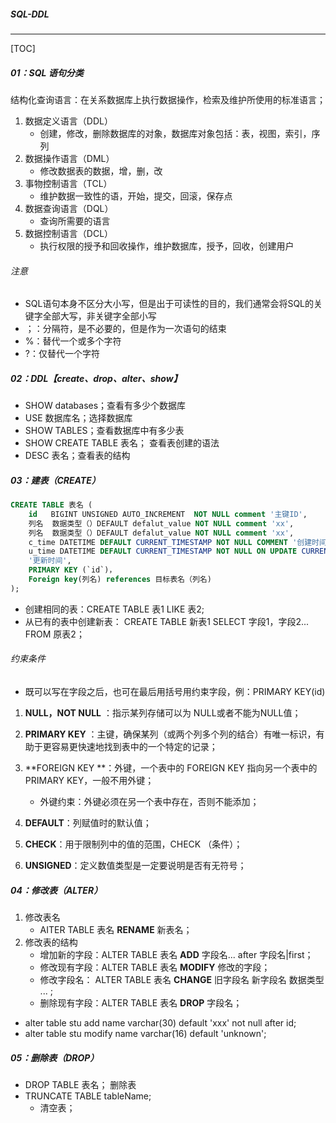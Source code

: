 ##### SQL-DDL

------

[TOC]

##### 01：SQL 语句分类

​	结构化查询语言：在关系数据库上执行数据操作，检索及维护所使用的标准语言；

1. 数据定义语言（DDL）
   - 创建，修改，删除数据库的对象，数据库对象包括：表，视图，索引，序列 
2. 数据操作语言（DML）
   - 修改数据表的数据，增，删，改
3. 事物控制语言（TCL）
   -  维护数据一致性的语，开始，提交，回滚，保存点
4. 数据查询语言（DQL）
   - 查询所需要的语言
5. 数据控制语言（DCL）
   - 执行权限的授予和回收操作，维护数据库，授予，回收，创建用户

######  注意

- SQL语句本身不区分大小写，但是出于可读性的目的，我们通常会将SQL的关键字全部大写，非关键字全部小写
- ；：分隔符，是不必要的，但是作为一次语句的结束
- %：替代一个或多个字符
- ?：仅替代一个字符

##### 02：DDL【create、drop、alter、show】

- SHOW databases；查看有多少个数据库
- USE 数据库名；选择数据库
- SHOW TABLES；查看数据库中有多少表
- SHOW CREATE TABLE 表名； 查看表创建的语法
- DESC 表名；查看表的结构

##### 03：建表（CREATE）

```SQL
CREATE TABLE 表名 (
    id	 BIGINT UNSIGNED AUTO_INCREMENT  NOT NULL comment '主键ID',
    列名	数据类型（）DEFAULT defalut_value NOT NULL comment 'xx',
    列名	数据类型（）DEFAULT defalut_value NOT NULL comment 'xx',
    c_time DATETIME DEFAULT CURRENT_TIMESTAMP NOT NULL COMMENT '创建时间',
    u_time DATETIME DEFAULT CURRENT_TIMESTAMP NOT NULL ON UPDATE CURRENT_TIMESTAMP COMMENT 
    '更新时间',
    PRIMARY KEY (`id`)，
    Foreign key(列名) references 目标表名（列名)
);
```

- 创建相同的表：CREATE TABLE 表1 LIKE 表2;
- 从已有的表中创建新表： CREATE TABLE 新表1 SELECT 字段1，字段2... FROM 原表2；

###### 约束条件

- 既可以写在字段之后，也可在最后用括号用约束字段，例：PRIMARY KEY(id)


1. **NULL，NOT NULL** ：指示某列存储可以为 NULL或者不能为NULL值；
2. **PRIMARY KEY** ：主键，确保某列（或两个列多个列的结合）有唯一标识，有助于更容易更快速地找到表中的一个特定的记录；
3. **FOREIGN KEY **：外键，一个表中的 FOREIGN KEY 指向另一个表中的 PRIMARY KEY，一般不用外键；

   - 外键约束：外键必须在另一个表中存在，否则不能添加；
4. **DEFAULT**：列赋值时的默认值；
5. **CHECK**：用于限制列中的值的范围，CHECK （条件）；
6. **UNSIGNED**：定义数值类型是一定要说明是否有无符号；

##### 04：修改表（ALTER）

1. 修改表名
   - AITER TABLE 表名 **RENAME** 新表名；
2. 修改表的结构
   - 增加新的字段：ALTER TABLE 表名 **ADD** 字段名... after 字段名|first；
   - 修改现有字段：ALTER TABLE 表名 **MODIFY** 修改的字段；
   - 修改字段名：   ALTER TABLE 表名 **CHANGE**  旧字段名 新字段名 数据类型 ... ;
   - 删除现有字段：ALTER TABLE 表名 **DROP** 字段名；

- alter table stu add name varchar(30) default 'xxx' not null after id;
- alter table stu modify name varchar(16) default 'unknown';

##### 05：删除表（DROP）

- DROP TABLE 表名； 删除表
- TRUNCATE TABLE tableName;
  - 清空表；